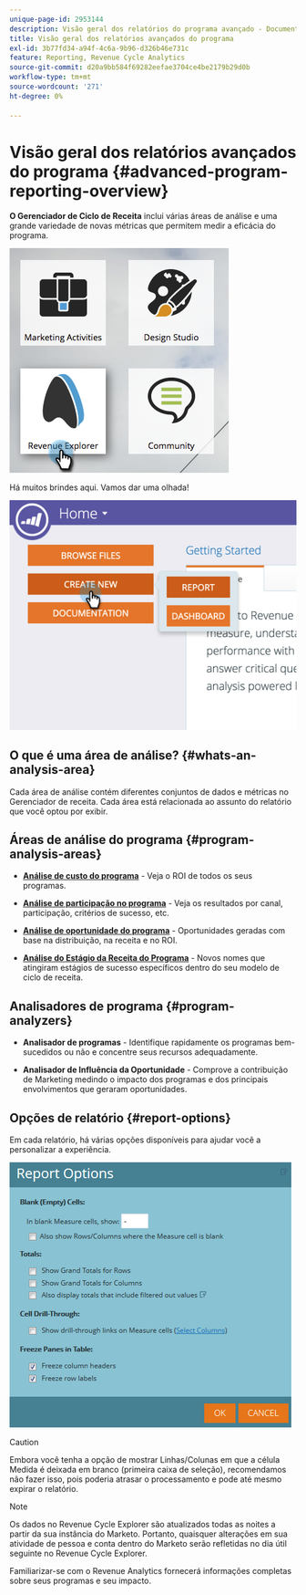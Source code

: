 ```yaml
---
unique-page-id: 2953144
description: Visão geral dos relatórios do programa avançado - Documentação do Marketo - Documentação do produto
title: Visão geral dos relatórios avançados do programa
exl-id: 3b77fd34-a94f-4c6a-9b96-d326b46e731c
feature: Reporting, Revenue Cycle Analytics
source-git-commit: d20a9bb584f69282eefae3704ce4be2179b29d0b
workflow-type: tm+mt
source-wordcount: '271'
ht-degree: 0%

---
```


# Visão geral dos relatórios avançados do programa {#advanced-program-reporting-overview}

**O Gerenciador de Ciclo de Receita** inclui várias áreas de análise e uma grande variedade de novas métricas que permitem medir a eficácia do programa.

![](assets/rev.png)

Há muitos brindes aqui. Vamos dar uma olhada!

![](assets/image2015-4-30-10-3a15-3a17.png)

## O que é uma área de análise? {#whats-an-analysis-area}

Cada área de análise contém diferentes conjuntos de dados e métricas no Gerenciador de receita. Cada área está relacionada ao assunto do relatório que você optou por exibir.

## Áreas de análise do programa {#program-analysis-areas}

* **[Análise de custo do programa](understanding-the-program-cost-analysis-area.md)** - Veja o ROI de todos os seus programas.

* **[Análise de participação no programa](understanding-the-program-membership-analysis-area.md)** - Veja os resultados por canal, participação, critérios de sucesso, etc.

* **[Análise de oportunidade do programa](understanding-the-program-opportunity-analysis-area.md)** - Oportunidades geradas com base na distribuição, na receita e no ROI.

* **[Análise do Estágio da Receita do Programa](understanding-the-program-revenue-stage-analysis-area.md)** - Novos nomes que atingiram estágios de sucesso específicos dentro do seu modelo de ciclo de receita.

## Analisadores de programa {#program-analyzers}

* **Analisador de programas** - Identifique rapidamente os programas bem-sucedidos ou não e concentre seus recursos adequadamente.

* **Analisador de Influência da Oportunidade** - Comprove a contribuição de Marketing medindo o impacto dos programas e dos principais envolvimentos que geraram oportunidades.

## Opções de relatório {#report-options}

Em cada relatório, há várias opções disponíveis para ajudar você a personalizar a experiência.

![](assets/report-options.png)

>[!CAUTION]
>
>Embora você tenha a opção de mostrar Linhas/Colunas em que a célula Medida é deixada em branco (primeira caixa de seleção), recomendamos não fazer isso, pois poderia atrasar o processamento e pode até mesmo expirar o relatório.

>[!NOTE]
>
>Os dados no Revenue Cycle Explorer são atualizados todas as noites a partir da sua instância do Marketo. Portanto, quaisquer alterações em sua atividade de pessoa e conta dentro do Marketo serão refletidas no dia útil seguinte no Revenue Cycle Explorer.

Familiarizar-se com o Revenue Analytics fornecerá informações completas sobre seus programas e seu impacto.
